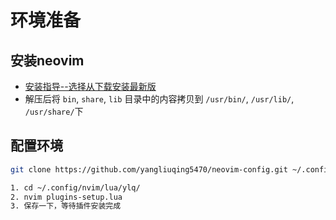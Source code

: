 # 环境准备
## 安装neovim
+ [安装指导--选择从下载安装最新版](https://github.com/neovim/neovim/wiki/Installing-Neovim)
+ 解压后将 `bin`, `share`, `lib` 目录中的内容拷贝到 `/usr/bin/`, `/usr/lib/`, `/usr/share/`下

## 配置环境
```bash
git clone https://github.com/yangliuqing5470/neovim-config.git ~/.config/nvim

1. cd ~/.config/nvim/lua/ylq/
2. nvim plugins-setup.lua
3. 保存一下，等待插件安装完成
```
